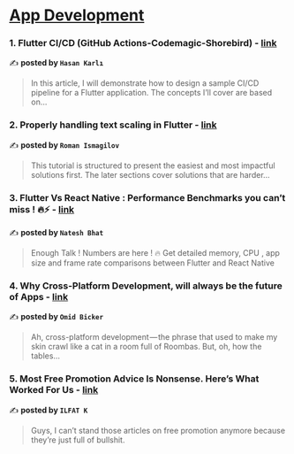 
<h1><a href=https://medium.com/tag/mobile-app-development/recommended target="_blank" rel="noopener noreferrer">App Development</a></h1>
<h3>1. Flutter CI/CD (GitHub Actions-Codemagic-Shorebird) - <a href="https://medium.com/@hasankarli/flutter-ci-cd-github-actions-codemagic-shorebird-b0b5ddb9c168" target="_blank" rel="noopener noreferrer">link</a></h3>

✍️ **posted by `Hasan Karlı`**

<blockquote>In this article, I will demonstrate how to design a sample CI/CD pipeline for a Flutter application. The concepts I’ll cover are based on…</blockquote>

<h3>2. Properly handling text scaling in Flutter - <a href="https://medium.com/@pomis172/properly-handling-text-scaling-in-flutter-313fe717816c" target="_blank" rel="noopener noreferrer">link</a></h3>

✍️ **posted by `Roman Ismagilov`**

<blockquote>This tutorial is structured to present the easiest and most impactful solutions first. The later sections cover solutions that are harder…</blockquote>

<h3>3. Flutter Vs React Native : Performance Benchmarks you can’t miss ! 🔥⚡️ - <a href="https://medium.com/@nateshmbhat/flutter-vs-react-native-performance-benchmarks-you-cant-miss-️-2e31905df9b4" target="_blank" rel="noopener noreferrer">link</a></h3>

✍️ **posted by `Natesh Bhat`**

<blockquote>Enough Talk ! Numbers are here ! 🔥 Get detailed memory, CPU , app size and frame rate comparisons between Flutter and React Native</blockquote>

<h3>4. Why Cross-Platform Development, will always be the future of Apps - <a href="https://medium.com/@omidbicker/why-cross-platform-development-will-always-be-the-future-of-apps-9da170a5c26a" target="_blank" rel="noopener noreferrer">link</a></h3>

✍️ **posted by `Omid Bicker`**

<blockquote>Ah, cross-platform development — the phrase that used to make my skin crawl like a cat in a room full of Roombas. But, oh, how the tables…</blockquote>

<h3>5. Most Free Promotion Advice Is Nonsense. Here’s What Worked For Us - <a href="https://medium.com/better-marketing/most-free-promotion-advice-is-nonsense-heres-what-worked-for-us-456ddc928a7c" target="_blank" rel="noopener noreferrer">link</a></h3>

✍️ **posted by `ILFAT K`**

<blockquote>Guys, I can’t stand those articles on free promotion anymore because they’re just full of bullshit.</blockquote>

